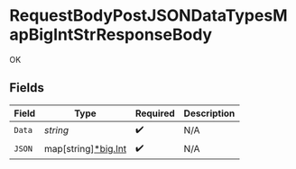 # RequestBodyPostJSONDataTypesMapBigIntStrResponseBody

OK


## Fields

| Field                                                  | Type                                                   | Required                                               | Description                                            |
| ------------------------------------------------------ | ------------------------------------------------------ | ------------------------------------------------------ | ------------------------------------------------------ |
| `Data`                                                 | *string*                                               | :heavy_check_mark:                                     | N/A                                                    |
| `JSON`                                                 | map[string][*big.Int](https://pkg.go.dev/math/big#Int) | :heavy_check_mark:                                     | N/A                                                    |